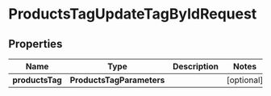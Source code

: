 

# ProductsTagUpdateTagByIdRequest


## Properties

| Name | Type | Description | Notes |
|------------ | ------------- | ------------- | -------------|
|**productsTag** | **ProductsTagParameters** |  |  [optional] |



